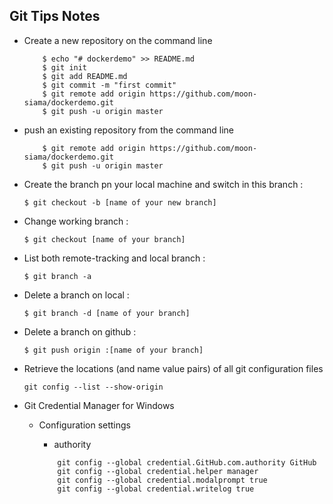 ## Git Tips Notes

* Create a new repository on the command line

    ```
        $ echo "# dockerdemo" >> README.md
        $ git init
        $ git add README.md
        $ git commit -m "first commit"
        $ git remote add origin https://github.com/moon-siama/dockerdemo.git
        $ git push -u origin master

    ```

* push an existing repository from the command line

    ```
        $ git remote add origin https://github.com/moon-siama/dockerdemo.git
        $ git push -u origin master

    ```


* Create the branch pn your local machine and switch in this branch :

    ` $ git checkout -b [name of your new branch] `

* Change working branch :

    ` $ git checkout [name of your branch] `

* List both remote-tracking and local branch :

    ` $ git branch -a `

* Delete a branch on local :

    ` $ git branch -d [name of your branch] `

* Delete a branch on github :

    ` $ git push origin :[name of your branch] `

* Retrieve the locations (and name value pairs) of all git configuration files

    ` git config --list --show-origin `

* Git Credential Manager for Windows

    * Configuration settings

        * authority

        ```
            git config --global credential.GitHub.com.authority GitHub
            git config --global credential.helper manager
            git config --global credential.modalprompt true
            git config --global credential.writelog true
        ```